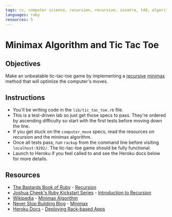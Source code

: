 ```yaml
---
tags: cs, computer science, recursion, recursive, sinatra, tdd, algorithm
languages: ruby
resources: 5
---
```


# Minimax Algorithm and Tic Tac Toe

## Objectives
Make an unbeatable tic-tac-toe game by implementing a [recursive](http://ruby.bastardsbook.com/chapters/recursion/) [minimax](http://www.neverstopbuilding.com/minimax) method that will optimize the computer's moves.

## Instructions
* You'll be writing code in the `lib/tic_tac_toe.rb` file.
* This is a test-driven lab so just get those specs to pass. They're ordered by ascending difficulty so start with the first tests before moving down the line.
* If you get stuck on the `computer_move` specs, read the resources on recursion and the minimax algorithm. 
* Once all tests pass, run `rackup` from the command line before visiting `localhost:9292/`. The tic-tac-toe game should be fully functional. 
* Launch to Heroku if you feel called to and see the Heroku docs below for more details.

## Resources
* [The Bastards Book of Ruby](http://ruby.bastardsbook.com/) - [Recursion](http://ruby.bastardsbook.com/chapters/recursion/)
* [Joshua Cheek's Ruby Kickstart Series](http://vimeo.com/user3374111) - [Introduction to Recursion](http://vimeo.com/24716767)
* [Wikipedia](http://en.wikipedia.org/) - [Minimax Algorithm](http://en.wikipedia.org/wiki/Minimax)
* [Never Stop Building Blog](http://www.neverstopbuilding.com/) - [Minimax](http://www.neverstopbuilding.com/minimax)
* [Heroku Docs](https://devcenter.heroku.com/) - [Deploying Rack-based Apps](https://devcenter.heroku.com/articles/rack)

